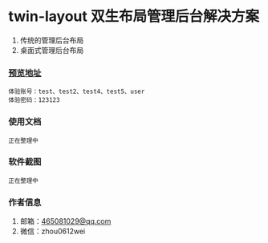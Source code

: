 # twin-layout 双生布局管理后台解决方案
1. 传统的管理后台布局
2. 桌面式管理后台布局

### [预览地址](http://8.129.186.35/adminManage/index.html#/login)
```
体验账号：test、test2、test4、test5、user
体验密码：123123
```

### 使用文档
```
正在整理中
```

### 软件截图
```
正在整理中
```

### 作者信息
1. 邮箱：465081029@qq.com
2. 微信：zhou0612wei



